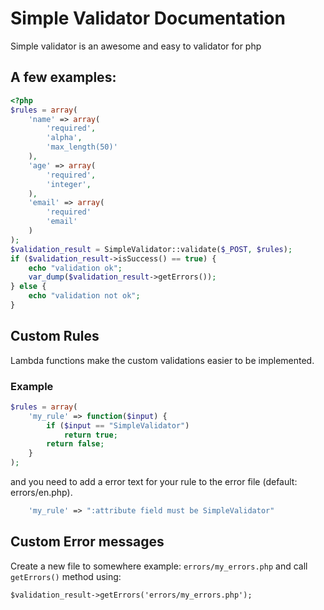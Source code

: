 # Simple Validator Documentation

Simple validator is an awesome and easy to validator for php

## A few examples:

```php
<?php
$rules = array(
    'name' => array(
        'required',
        'alpha',
        'max_length(50)'
    ),
    'age' => array(
        'required',
        'integer',
    ),
    'email' => array(
        'required'
        'email'
    )
);
$validation_result = SimpleValidator::validate($_POST, $rules);
if ($validation_result->isSuccess() == true) {
    echo "validation ok";
    var_dump($validation_result->getErrors());
} else {
    echo "validation not ok";
}
```

## Custom Rules

Lambda functions make the custom validations easier to be implemented.

### Example

```php
$rules = array(
    'my_rule' => function($input) {
        if ($input == "SimpleValidator")
            return true;
        return false;
    }
);
```

and you need to add a error text for your rule to the error file (default: errors/en.php).

```php
    'my_rule' => ":attribute field must be SimpleValidator"
```

## Custom Error messages

Create a new file to somewhere example: ```errors/my_errors.php```
and call ```getErrors()``` method using:

```$validation_result->getErrors('errors/my_errors.php');```


